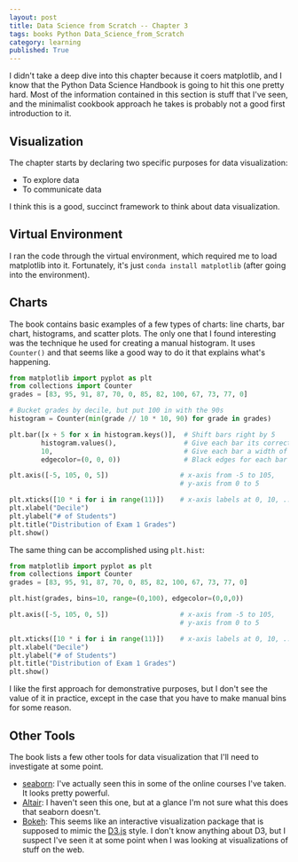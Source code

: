 ```yaml
---
layout: post
title: Data Science from Scratch -- Chapter 3
tags: books Python Data_Science_from_Scratch
category: learning
published: True
---
```


I didn't take a deep dive into this chapter because it coers matplotlib, and I know that the Python Data Science Handbook is going to hit this one pretty hard. Most of the information contained in this section is stuff that I've seen, and the minimalist cookbook approach he takes is probably not a good first introduction to it.

## Visualization

The chapter starts by declaring two specific purposes for data visualization:

- To explore data
- To communicate data

I think this is a good, succinct framework to think about data visualization.

## Virtual Environment

I ran the code through the virtual environment, which required me to load matplotlib into it. Fortunately, it's just ```conda install matplotlib``` (after going into the environment).

## Charts

The book contains basic examples of a few types of charts: line charts, bar chart, histograms, and scatter plots. The only one that I found interesting was the technique he used for creating a manual histogram. It uses ```Counter()``` and that seems like a good way to do it that explains what's happening.

```Python
from matplotlib import pyplot as plt
from collections import Counter
grades = [83, 95, 91, 87, 70, 0, 85, 82, 100, 67, 73, 77, 0]

# Bucket grades by decile, but put 100 in with the 90s
histogram = Counter(min(grade // 10 * 10, 90) for grade in grades)

plt.bar([x + 5 for x in histogram.keys()],  # Shift bars right by 5
        histogram.values(),                 # Give each bar its correct height
        10,                                 # Give each bar a width of 8
        edgecolor=(0, 0, 0))                # Black edges for each bar

plt.axis([-5, 105, 0, 5])                  # x-axis from -5 to 105,
                                           # y-axis from 0 to 5

plt.xticks([10 * i for i in range(11)])    # x-axis labels at 0, 10, ..., 100
plt.xlabel("Decile")
plt.ylabel("# of Students")
plt.title("Distribution of Exam 1 Grades")
plt.show()
```

The same thing can be accomplished using ```plt.hist```:

```Python
from matplotlib import pyplot as plt
from collections import Counter
grades = [83, 95, 91, 87, 70, 0, 85, 82, 100, 67, 73, 77, 0]

plt.hist(grades, bins=10, range=(0,100), edgecolor=(0,0,0))

plt.axis([-5, 105, 0, 5])                  # x-axis from -5 to 105,
                                           # y-axis from 0 to 5

plt.xticks([10 * i for i in range(11)])    # x-axis labels at 0, 10, ..., 100
plt.xlabel("Decile")
plt.ylabel("# of Students")
plt.title("Distribution of Exam 1 Grades")
plt.show()
```

I like the first approach for demonstrative purposes, but I don't see the value of it in practice, except in the case that you have to make manual bins for some reason.

## Other Tools

The book lists a few other tools for data visualization that I'll need to investigate at some point.

- [seaborn](https://seaborn.pydata.org/): I've actually seen this in some of the online courses I've taken. It looks pretty powerful.
- [Altair](https://altair-viz.github.io/): I haven't seen this one, but at a glance I'm not sure what this does that seaborn doesn't.
- [Bokeh](https://bokeh.org/): This seems like an interactive visualization package that is supposed to mimic the [D3.js](https://d3js.org/) style. I don't know anything about D3, but I suspect I've seen it at some point when I was looking at visualizations of stuff on the web.
